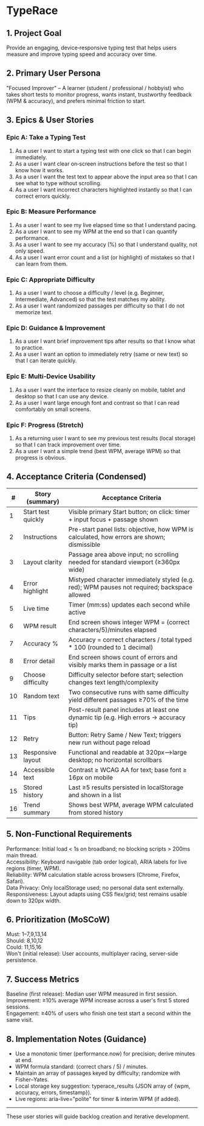 # TypeRace

## 1. Project Goal

Provide an engaging, device‑responsive typing test that helps users measure and improve typing speed and accuracy over time.

## 2. Primary User Persona

"Focused Improver" – A learner (student / professional / hobbyist) who takes short tests to monitor progress, wants instant, trustworthy feedback (WPM & accuracy), and prefers minimal friction to start.

## 3. Epics & User Stories

### Epic A: Take a Typing Test

1. As a user I want to start a typing test with one click so that I can begin immediately.  
2. As a user I want clear on‑screen instructions before the test so that I know how it works.  
3. As a user I want the test text to appear above the input area so that I can see what to type without scrolling.  
4. As a user I want incorrect characters highlighted instantly so that I can correct errors quickly.  

### Epic B: Measure Performance

1. As a user I want to see my live elapsed time so that I understand pacing.  
2. As a user I want to see my WPM at the end so that I can quantify performance.  
3. As a user I want to see my accuracy (%) so that I understand quality, not only speed.  
4. As a user I want error count and a list (or highlight) of mistakes so that I can learn from them.  

### Epic C: Appropriate Difficulty

1. As a user I want to choose a difficulty / level (e.g. Beginner, Intermediate, Advanced) so that the test matches my ability.  
2. As a user I want randomized passages per difficulty so that I do not memorize text.  

### Epic D: Guidance & Improvement

1. As a user I want brief improvement tips after results so that I know what to practice.  
2. As a user I want an option to immediately retry (same or new text) so that I can iterate quickly.  

### Epic E: Multi‑Device Usability

1. As a user I want the interface to resize cleanly on mobile, tablet and desktop so that I can use any device.  
2. As a user I want large enough font and contrast so that I can read comfortably on small screens.  

### Epic F: Progress (Stretch)

1. As a returning user I want to see my previous test results (local storage) so that I can track improvement over time.  
2. As a user I want a simple trend (best WPM, average WPM) so that progress is obvious.  

## 4. Acceptance Criteria (Condensed)

| # | Story (summary) | Acceptance Criteria |
|---|------------------|---------------------|
|1| Start test quickly | Visible primary Start button; on click: timer + input focus + passage shown |
|2| Instructions | Pre-start panel lists: objective, how WPM is calculated, how errors are shown; dismissible |
|3| Layout clarity | Passage area above input; no scrolling needed for standard viewport (≥360px wide) |
|4| Error highlight | Mistyped character immediately styled (e.g. red); WPM pauses not required; backspace allowed |
|5| Live time | Timer (mm:ss) updates each second while active |
|6| WPM result | End screen shows integer WPM = (correct characters/5)/minutes elapsed |
|7| Accuracy % | Accuracy = correct characters / total typed * 100 (rounded to 1 decimal) |
|8| Error detail | End screen shows count of errors and visibly marks them in passage or a list |
|9| Choose difficulty | Difficulty selector before start; selection changes text length/complexity |
|10| Random text | Two consecutive runs with same difficulty yield different passages ≥70% of the time |
|11| Tips | Post-result panel includes at least one dynamic tip (e.g. High errors → accuracy tip) |
|12| Retry | Button: Retry Same / New Text; triggers new run without page reload |
|13| Responsive layout | Functional and readable at 320px–>large desktop; no horizontal scrollbars |
|14| Accessible text | Contrast ≥ WCAG AA for text; base font ≥ 16px on mobile |
|15| Stored history | Last ≥5 results persisted in localStorage and shown in a list |
|16| Trend summary | Shows best WPM, average WPM calculated from stored history |

## 5. Non-Functional Requirements

Performance: Initial load < 1s on broadband; no blocking scripts > 200ms main thread.  
Accessibility: Keyboard navigable (tab order logical), ARIA labels for live regions (timer, WPM).  
Reliability: WPM calculation stable across browsers (Chrome, Firefox, Safari).  
Data Privacy: Only localStorage used; no personal data sent externally.  
Responsiveness: Layout adapts using CSS flex/grid; test remains usable down to 320px width.  

## 6. Prioritization (MoSCoW)

Must: 1–7,9,13,14  
Should: 8,10,12  
Could: 11,15,16  
Won't (initial release): User accounts, multiplayer racing, server-side persistence.  

## 7. Success Metrics

Baseline (first release): Median user WPM measured in first session.  
Improvement: ≥10% average WPM increase across a user's first 5 stored sessions.  
Engagement: ≥40% of users who finish one test start a second within the same visit.  

## 8. Implementation Notes (Guidance)

- Use a monotonic timer (performance.now) for precision; derive minutes at end.
- WPM formula standard: (correct chars / 5) / minutes.
- Maintain an array of passages keyed by difficulty; randomize with Fisher–Yates.
- Local storage key suggestion: typerace_results (JSON array of {wpm, accuracy, errors, timestamp}).
- Live regions: aria-live="polite" for timer & interim WPM (if added).

---
These user stories will guide backlog creation and iterative development.
